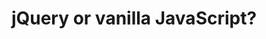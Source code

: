 ---
layout: medium
medium_url: https://medium.com/@cassiekoelsch/jquery-or-vanilla-javascript-4d9a7e23c30d
title:  "jQuery or vanilla JavaScript?"
---